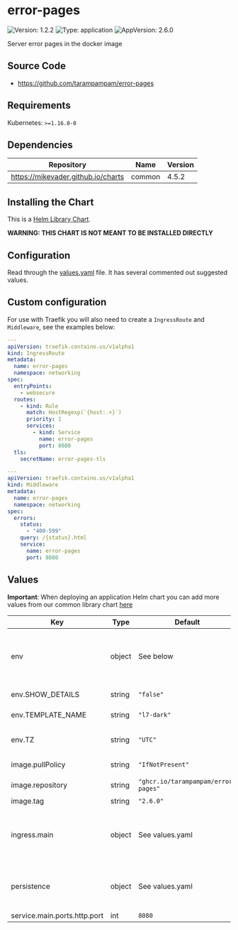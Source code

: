 # error-pages

![Version: 1.2.2](https://img.shields.io/badge/Version-1.2.2-informational?style=flat-square) ![Type: application](https://img.shields.io/badge/Type-application-informational?style=flat-square) ![AppVersion: 2.6.0](https://img.shields.io/badge/AppVersion-2.6.0-informational?style=flat-square)

Server error pages in the docker image

## Source Code

* <https://github.com/tarampampam/error-pages>

## Requirements

Kubernetes: `>=1.16.0-0`

## Dependencies

| Repository | Name | Version |
|------------|------|---------|
| https://mikevader.github.io/charts | common | 4.5.2 |

## Installing the Chart

This is a [Helm Library Chart](https://helm.sh/docs/topics/library_charts/#helm).

**WARNING: THIS CHART IS NOT MEANT TO BE INSTALLED DIRECTLY**

## Configuration

Read through the [values.yaml](./values.yaml) file. It has several commented out suggested values.

## Custom configuration

For use with Traefik you will also need to create a `IngressRoute` and `Middleware`, see the examples below:

```yaml
---
apiVersion: traefik.containo.us/v1alpha1
kind: IngressRoute
metadata:
  name: error-pages
  namespace: networking
spec:
  entryPoints:
    - websecure
  routes:
    - kind: Rule
      match: HostRegexp(`{host:.+}`)
      priority: 1
      services:
        - kind: Service
          name: error-pages
          port: 8080
  tls:
    secretName: error-pages-tls
```

```yaml
---
apiVersion: traefik.containo.us/v1alpha1
kind: Middleware
metadata:
  name: error-pages
  namespace: networking
spec:
  errors:
    status:
      - "400-599"
    query: /{status}.html
    service:
      name: error-pages
      port: 8080
```

## Values

**Important**: When deploying an application Helm chart you can add more values from our common library chart [here](https://github.com/mikevader/charts/tree/main/charts/library/common)

| Key | Type | Default | Description |
|-----|------|---------|-------------|
| env | object | See below | environment variables. See the [error-pages documentation](https://github.com/tarampampam/error-pages/wiki/HTTP-server) for more info. |
| env.SHOW_DETAILS | string | `"false"` | Enable details on error pages |
| env.TEMPLATE_NAME | string | `"l7-dark"` | Set the template |
| env.TZ | string | `"UTC"` | Set the container timezone |
| image.pullPolicy | string | `"IfNotPresent"` | image pull policy |
| image.repository | string | `"ghcr.io/tarampampam/error-pages"` | image repository |
| image.tag | string | `"2.6.0"` | image tag |
| ingress.main | object | See values.yaml | Enable and configure ingress settings for the chart under this key. |
| persistence | object | See values.yaml | Configure persistence settings for the chart under this key. |
| service.main.ports.http.port | int | `8080` |  |

